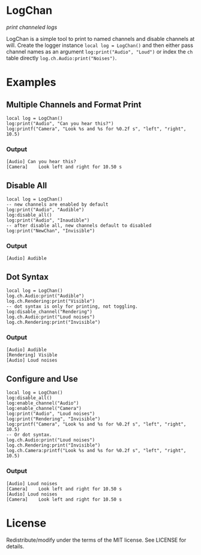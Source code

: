 # LogChan

*print channeled logs*

LogChan is a simple tool to print to named channels and disable channels at
will. Create the logger instance `local log = LogChan()` and then either pass
channel names as an argument `log:print("Audio", "Loud")` or index the `ch`
table directly `log.ch.Audio:print("Noises")`.


# Examples

## Multiple Channels and Format Print

	local log = LogChan()
	log:print("Audio", "Can you hear this?")
	log:printf("Camera", "Look %s and %s for %0.2f s", "left", "right", 10.5)

### Output

    [Audio]	Can you hear this?
    [Camera]	Look left and right for 10.50 s


## Disable All

	local log = LogChan()
	-- new channels are enabled by default
	log:print("Audio", "Audible")
	log:disable_all()
	log:print("Audio", "Inaudible")
	-- after disable all, new channels default to disabled
	log:print("NewChan", "Invisible")

### Output

    [Audio]	Audible


## Dot Syntax

	local log = LogChan()
	log.ch.Audio:print("Audible")
	log.ch.Rendering:print("Visible")
	-- dot syntax is only for printing, not toggling.
	log:disable_channel("Rendering")
	log.ch.Audio:print("Loud noises")
	log.ch.Rendering:print("Invisible")

### Output

    [Audio]	Audible
    [Rendering]	Visible
    [Audio]	Loud noises


## Configure and Use

	local log = LogChan()
	log:disable_all()
	log:enable_channel("Audio")
	log:enable_channel("Camera")
	log:print("Audio", "Loud noises")
	log:print("Rendering", "Invisible")
	log:printf("Camera", "Look %s and %s for %0.2f s", "left", "right", 10.5)
	-- Or dot syntax.
	log.ch.Audio:print("Loud noises")
	log.ch.Rendering:print("Invisible")
	log.ch.Camera:printf("Look %s and %s for %0.2f s", "left", "right", 10.5)

### Output

    [Audio]	Loud noises
    [Camera]	Look left and right for 10.50 s
    [Audio]	Loud noises
    [Camera]	Look left and right for 10.50 s


# License

Redistribute/modify under the terms of the MIT license. See LICENSE for
details.

